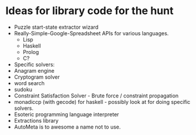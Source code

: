 Ideas for library code for the hunt
===================================

 * Puzzle start-state extractor wizard
 * Really-Simple-Google-Spreadsheet APIs for various languages.
 	* Lisp
 	* Haskell
 	* Prolog
 	* C?
 * Specific solvers:
  * Anagram engine
  * Cryptogram solver
  * word search
  * sudoku
 * Constraint Satisfaction Solver - Brute force / constraint propagation
  * monadiccp (with gecode) for haskell - possibly look at for doing specific solvers.
 * Esoteric programming language interpreter
 * Extractions library
 * AutoMeta is to awesome a name not to use.

